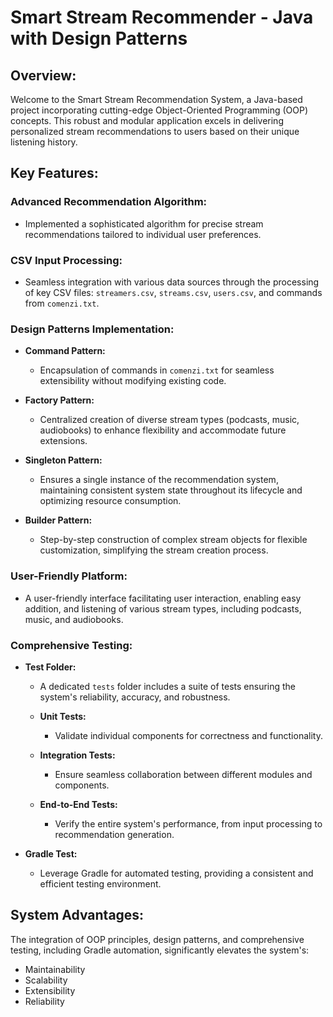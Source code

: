 # Smart Stream Recommender - Java with Design Patterns

## Overview:

Welcome to the Smart Stream Recommendation System, a Java-based project incorporating cutting-edge Object-Oriented Programming (OOP) concepts. This robust and modular application excels in delivering personalized stream recommendations to users based on their unique listening history.

## Key Features:

### Advanced Recommendation Algorithm:

- Implemented a sophisticated algorithm for precise stream recommendations tailored to individual user preferences.

### CSV Input Processing:

- Seamless integration with various data sources through the processing of key CSV files: `streamers.csv`, `streams.csv`, `users.csv`, and commands from `comenzi.txt`.

### Design Patterns Implementation:

- **Command Pattern:**
  - Encapsulation of commands in `comenzi.txt` for seamless extensibility without modifying existing code.

- **Factory Pattern:**
  - Centralized creation of diverse stream types (podcasts, music, audiobooks) to enhance flexibility and accommodate future extensions.

- **Singleton Pattern:**
  - Ensures a single instance of the recommendation system, maintaining consistent system state throughout its lifecycle and optimizing resource consumption.

- **Builder Pattern:**
  - Step-by-step construction of complex stream objects for flexible customization, simplifying the stream creation process.

### User-Friendly Platform:

- A user-friendly interface facilitating user interaction, enabling easy addition, and listening of various stream types, including podcasts, music, and audiobooks.

### Comprehensive Testing:

- **Test Folder:**
  - A dedicated `tests` folder includes a suite of tests ensuring the system's reliability, accuracy, and robustness.

  - **Unit Tests:**
    - Validate individual components for correctness and functionality.

  - **Integration Tests:**
    - Ensure seamless collaboration between different modules and components.

  - **End-to-End Tests:**
    - Verify the entire system's performance, from input processing to recommendation generation.

- **Gradle Test:**
  - Leverage Gradle for automated testing, providing a consistent and efficient testing environment.

## System Advantages:

The integration of OOP principles, design patterns, and comprehensive testing, including Gradle automation, significantly elevates the system's:

- Maintainability
- Scalability
- Extensibility
- Reliability

